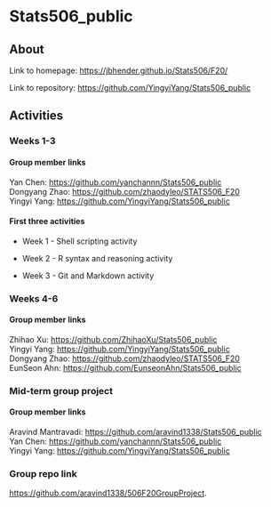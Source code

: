 # Stats506_public

## About

Link to homepage: https://jbhender.github.io/Stats506/F20/    

Link to repository: https://github.com/YingyiYang/Stats506_public


## Activities

### Weeks 1-3

#### Group member links

Yan Chen: https://github.com/yanchannn/Stats506_public      
Dongyang Zhao: https://github.com/zhaodyleo/STATS506_F20     
Yingyi Yang: https://github.com/YingyiYang/Stats506_public

#### First three activities

* Week 1 - Shell scripting activity

* Week 2 - R syntax and reasoning activity

* Week 3 - Git and Markdown activity

### Weeks 4-6

#### Group member links

Zhihao Xu: https://github.com/ZhihaoXu/Stats506_public   
Yingyi Yang: https://github.com/YingyiYang/Stats506_public    
Dongyang Zhao: https://github.com/zhaodyleo/STATS506_F20     
EunSeon Ahn: https://github.com/EunseonAhn/Stats506_public 

### Mid-term group project 

#### Group member links 

Aravind Mantravadi: https://github.com/aravind1338/Stats506_public     
Yan Chen: https://github.com/yanchannn/Stats506_public        
Yingyi Yang: https://github.com/YingyiYang/Stats506_public      

### Group repo link 

https://github.com/aravind1338/506F20GroupProject. 

